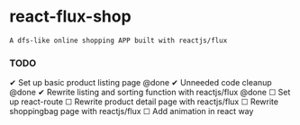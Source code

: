 # react-flux-shop
```
A dfs-like online shopping APP built with reactjs/flux
```
### TODO
 ✔ Set up basic product listing page @done 
 ✔ Unneeded code cleanup @done 
 ✔ Rewrite listing and sorting function with reactjs/flux @done 
 ☐ Set up react-route
 ☐ Rewrite product detail page with reactjs/flux
 ☐ Rewrite shoppingbag page with reactjs/flux
 ☐ Add animation in react way